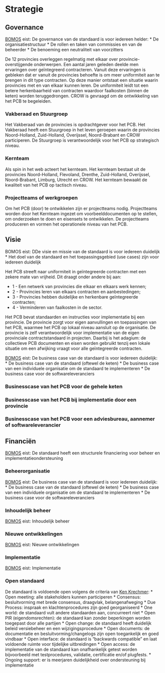 # Strategie

## Governance

<p class="note" title="BOMOS">
<a href="https://www.forumstandaardisatie.nl/sites/bfs/files/proceedings/FS22-10-04%204b%20BOMOS.pdf">BOMOS</a> eist: De governance van de standaard is voor iedereen helder:
* De organisatiestructuur
* De rollen en taken van commissies en van de beheerder
* De benoeming een neutraliteit van voorzitters
</p>

De 12 provincies overleggen regelmatig met elkaar over provincie-overstijgende onderwerpen. Een aantal jaren geleden deelde men ervaringen over geïntegreerd contracteren. Vanuit deze ervaringen is gebleken dat er vanuit de provincies behoefte is om meer uniformiteit aan te brengen in dit type contracten. Op deze manier ontstaat een situatie waarin provincies met en van elkaar kunnen leren. De uniformiteit leidt tot een betere herkenbaarheid van contracten waardoor faalkosten (binnen de keten) worden teruggedrongen. CROW is gevraagd om de ontwikkeling van het PCB te begeleiden. 

### Vakberaad en Stuurgroep
Het Vakberaad van de provincies is opdrachtgever voor het PCB. Het Vakberaad heeft een Stuurgroep in het leven geroepen waarin de provincies Noord-Holland, Zuid-Holland, Overijssel, Noord-Brabant en CROW participeren. De Stuurgroep is verantwoordelijk voor het PCB op strategisch niveau. 

### Kernteam
Als spin in het web acteert het kernteam. Het kernteam bestaat uit de provincies Noord-Holland, Flevoland, Drenthe, Zuid-Holland, Overijssel, Noord-Brabant, Limburg, Utrecht en CROW. Het kernteam bewaakt de kwaliteit van het PCB op tactisch niveau. 

### Projectteams of werkgroepen
Om het PCB (door) te ontwikkelen zijn er projectteams nodig. Projectteams worden door het Kernteam ingezet om voorbeelddocumenten op te stellen, om onderzoeken te doen en eisensets te ontwikkelen. De projectteams produceren en vormen het operationele niveau van het PCB. 


## Visie

<p class="note" title="BOMOS">
BOMOS eist: DDe visie en missie van de standaard is voor iedereen duidelijk
* Het doel van de standaard en het toepassingsgebied (use cases) zijn voor iedereen duidelijk
</p>

Het PCB streeft naar uniformiteit in geïntegreerde contracten met een zekere mate van vrijheid. Dit draagt onder andere bij aan: 

* 1 - Een netwerk van provincies die elkaar en elkaars werk kennen; 
* 2 - Provincies leren van elkaars contracten en aanbestedingen;
* 3 - Provincies hebben duidelijke en herkenbare geïntegreerde contracten; 
* 4 - Verminderen van faalkosten in de sector.

Het PCB bevat standaarden en instructies voor implementatie bij een provincie. De provincie zorgt voor eigen aanvullingen en toepassingen van het PCB, waarmee het PCB op lokaal niveau aansluit op de organisatie. De provincie is zelf verantwoordelijk voor implementatie van de eigen provinciale contractstandaard in projecten. Daarbij is het adagium: de collectieve PCB documenten en eisen worden gebruikt tenzij een lokale situatie om een afwijking vraagt voor alle geïntegreerde contracten.

<p class="note" title="BOMOS">
<a href="https://www.forumstandaardisatie.nl/sites/bfs/files/proceedings/FS22-10-04%204b%20BOMOS.pdf">BOMOS</a> eist: De business case van de standaard is voor iedereen duidelijk:
* De business case van de standaard (oftewel de keten)
* De business case van een individuele organisatie om de standaard te implementeren
* De business case voor de softwareleveranciers
</p>

### Businesscase van het PCB voor de gehele keten


### Businesscase van het PCB bij implementatie door een provincie


### Businesscase van het PCB voor een adviesbureau, aannemer of softwareleverancier


## Financiën

<p class="note" title="BOMOS">
<a href="https://www.forumstandaardisatie.nl/sites/bfs/files/proceedings/FS22-10-04%204b%20BOMOS.pdf">BOMOS</a> eist: De standaard heeft een structurele financiering voor beheer en implementatieondersteuning
</p>

### Beheerorganisatie


<p class="note" title="BOMOS">
<a href="https://www.forumstandaardisatie.nl/sites/bfs/files/proceedings/FS22-10-04%204b%20BOMOS.pdf">BOMOS</a> eist: De business case van de standaard is voor iedereen duidelijk:
* De business case van de standaard (oftewel de keten)
* De business case van een individuele organisatie om de standaard te implementeren
* De business case voor de softwareleveranciers
</p>

### Inhoudelijk beheer

<p class="note" title="BOMOS">
<a href="https://www.forumstandaardisatie.nl/sites/bfs/files/proceedings/FS22-10-04%204b%20BOMOS.pdf">BOMOS</a> eist: Inhoudelijk beheer
</p>

### Nieuwe ontwikkelingen


<p class="note" title="BOMOS">
<a href="https://www.forumstandaardisatie.nl/sites/bfs/files/proceedings/FS22-10-04%204b%20BOMOS.pdf">BOMOS</a> eist: Nieuwe ontwikkelingen
</p>

### Implementatie


<p class="note" title="BOMOS">
<a href="https://www.forumstandaardisatie.nl/sites/bfs/files/proceedings/FS22-10-04%204b%20BOMOS.pdf">BOMOS</a> eist: Implementatie
</p>

### Open standaard

<p class="note" title="OPEN STANDAARD EISEN">
De standaard is voldoende open volgens de criteria van <a href="https://www.csrstds.com/OpnStdsCallforAction.pdf">Ken Krechmer</a>: 
* Open meeting: alle stakeholders kunnen participeren
* Consensus: besluitvorming met brede consensus, draagvlak, belangenafweging
* Due Process: inspraak en klachtenprocedures zijn goed georganiseerd
* One world: de standaard vult andere standaarden aan, concurreert niet
* Open PIR (eigendomsrechten): de standaard kan zonder beperkingen worden toegepast  door alle partijen
* Open change: de standaard heeft duidelijk beleid versiebeheer en een wijzigingsprocedure
* Open documents: de documentatie en besluitvorming/changelogs zijn open toegankelijk en goed vindbaar
* Open interface: de standaard is “backwards compatible” en laat voldoende ruimte voor tijdelijke uitbreidingen
* Open access: de implementatie van de standaard kan onafhankelijk getest worden bijvoorbeeld met  testprocedures, validatie, certificatie en/of plugfests.
* Ongoing support: er is meerjaren duidelijkheid over ondersteuning bij implementatie

</p>





